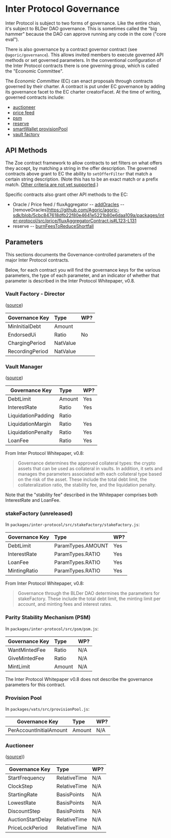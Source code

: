 # Inter Protocol Governance

Inter Protocol is subject to two forms of governance. Like the entire chain, it's subject to BLDer DAO governance. This is sometimes called the "big hammer" because the DAO can approve running any code in the core ("core eval").

There is also governance by a contract governor contract (see `@agoric/governance`). This allows invited members to execute governed API methods or set governed parameters. In the conventional configuration of the Inter Protocol contracts there is one governing group, which is called the "Economic Committee".

The *Economic Committee* (EC) can enact proposals through contracts governed by their charter. A contract is put under EC governance by adding its governance facet to the EC charter creatorFacet. At the time of writing, governed contracts include:

- [auctioneer](https://github.com/Agoric/agoric-sdk/blob/5cbc847618dfb22f80e4641e5221b80e6daa109a/packages/inter-protocol/src/proposals/committee-proposal.js#L100-L102)
- [price feed](https://github.com/Agoric/agoric-sdk/blob/5cbc847618dfb22f80e4641e5221b80e6daa109a/packages/inter-protocol/src/proposals/price-feed-proposal.js#L219-L224)
- [psm](https://github.com/Agoric/agoric-sdk/blob/5cbc847618dfb22f80e4641e5221b80e6daa109a/packages/inter-protocol/src/proposals/startPSM.js#L189-L193)
- [reserve](https://github.com/Agoric/agoric-sdk/blob/5cbc847618dfb22f80e4641e5221b80e6daa109a/packages/inter-protocol/src/proposals/committee-proposal.js#L89-L94)
- [smartWallet provisionPool](https://github.com/Agoric/agoric-sdk/blob/5cbc847618dfb22f80e4641e5221b80e6daa109a/packages/vats/src/core/startWalletFactory.js#L248-L253)
- [vault factory](https://github.com/Agoric/agoric-sdk/blob/5cbc847618dfb22f80e4641e5221b80e6daa109a/packages/inter-protocol/src/proposals/committee-proposal.js#L95-L97)


## API Methods

The Zoe contract framework to allow contracts to set filters on what offers they accept, by matching a string in the offer description. The governed contracts above grant to EC the ability to `setOfferFilter` that match a certain string description. (Note this has to be an exact match or a prefix match. [Other criteria are not yet supported](https://github.com/Agoric/agoric-sdk/issues/7317).)

Specific contracts also grant other API methods to the EC:
- Oracle / Price feed / fluxAggregator
-- [addOracles](https://github.com/Agoric/agoric-sdk/blob/5cbc847618dfb22f80e4641e5221b80e6daa109a/packages/inter-protocol/src/price/fluxAggregatorContract.js#L113-L121)
-- [removeOracles]https://github.com/Agoric/agoric-sdk/blob/5cbc847618dfb22f80e4641e5221b80e6daa109a/packages/inter-protocol/src/price/fluxAggregatorContract.js#L123-L131
- reserve
-- [burnFeesToReduceShortfall](https://github.com/Agoric/agoric-sdk/blob/5cbc847618dfb22f80e4641e5221b80e6daa109a/packages/inter-protocol/src/reserve/assetReserve.js#L281)

## Parameters

This sections documents the Governance-controlled parameters of the major Inter Protocol contracts.

Below, for each contract you will find the governance keys for the various parameters,
the type of each parameter, and an indicator of whether that parameter is described in
the Inter Protocol Whitepaper, v0.8.  

### Vault Factory - Director
([source](https://github.com/Agoric/agoric-sdk/blob/5cbc847618dfb22f80e4641e5221b80e6daa109a/packages/inter-protocol/src/vaultFactory/params.js#L35-L39))

| Governance Key     | Type              | WP? |
| ------------------ | :---------------- | --- |
| MinInitialDebt     | Amount            |     |
| EndorsedUi         | Ratio             | No  |
| ChargingPeriod     | NatValue          |     |
| RecordingPeriod    | NatValue          |     |


### Vault Manager

([source](https://github.com/Agoric/agoric-sdk/blob/5cbc847618dfb22f80e4641e5221b80e6daa109a/packages/inter-protocol/src/vaultFactory/params.js#L96-L101))

| Governance Key     | Type              | WP? |
| ------------------ | :---------------- | --- |
| DebtLimit          | Amount            | Yes |
| InterestRate       | Ratio             | Yes |
| LiquidationPadding | Ratio             |     |
| LiquidationMargin  | Ratio             | Yes |
| LiquidationPenalty | Ratio             | Yes |
| LoanFee            | Ratio             | Yes |

From Inter Protocol Whitepaper, v0.8:  
>Governance determines the approved collateral types: the crypto assets that can be used as collateral in vaults. In addition, it sets and manages the parameters associated with each collateral type based on the risk of the asset. These include the total debt limit, the collateralization ratio, the stability fee, and the liquidation penalty. 

Note that the "stability fee" described in the Whitepaper comprises both InterestRate and LoanFee.

### stakeFactory (unreleased)

In `packages/inter-protocol/src/stakeFactory/stakeFactory.js`:

| Governance Key     | Type                | WP? |
| ------------------ | :------------------ | --- |
| DebtLimit          | ParamTypes.AMOUNT   | Yes |
| InterestRate       | ParamTypes.RATIO    | Yes |
| LoanFee            | ParamTypes.RATIO    | Yes |
| MintingRatio       | ParamTypes.RATIO    | Yes |

From Inter Protocol Whitepaper, v0.8:  
>Governance through the BLDer DAO determines the parameters for stakeFactory. These include the total debt limit, the minting limit per account, and minting fees and interest rates. 

### Parity Stability Mechanism (PSM)

In `packages/inter-protocol/src/psm/psm.js`:

| Governance Key     | Type                | WP? |
| ------------------ | :------------------ | --- |
| WantMintedFee      | Ratio               | N/A |
| GiveMintedFee      | Ratio               | N/A |
| MintLimit          | Amount              | N/A |

The Inter Protocol Whitepaper v0.8 does not describe the governance parameters
for this contract.

### Provision Pool

In `packages/vats/src/provisionPool.js`:

| Governance Key          | Type    | WP? |
| ----------------------- | :------ | --- |
| PerAccountInitialAmount | Amount  | N/A |

### Auctioneer

([source](
https://github.com/Agoric/agoric-sdk/blob/5cbc847618dfb22f80e4641e5221b80e6daa109a/packages/inter-protocol/src/auction/params.js#L58-L68)))

| Governance Key            | Type          | WP? |
| ------------------------- | :------------ | --- |
| StartFrequency            | RelativeTime  | N/A |
| ClockStep                 | RelativeTime  | N/A |
| StartingRate              | BasisPoints   | N/A |
| LowestRate                | BasisPoints   | N/A |
| DiscountStep              | BasisPoints   | N/A |
| AuctionStartDelay         | RelativeTime  | N/A |
| PriceLockPeriod           | RelativeTime  | N/A |
